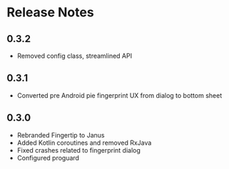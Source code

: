 # Release Notes

## 0.3.2
- Removed config class, streamlined API
## 0.3.1
- Converted pre Android pie fingerprint UX from dialog to bottom sheet
## 0.3.0
- Rebranded Fingertip to Janus
- Added Kotlin coroutines and removed RxJava
- Fixed crashes related to fingerprint dialog
- Configured proguard

